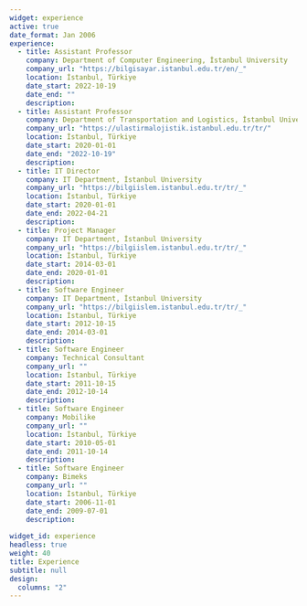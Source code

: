 ```yaml
---
widget: experience
active: true
date_format: Jan 2006
experience:
  - title: Assistant Professor
    company: Department of Computer Engineering, İstanbul University
    company_url: "https://bilgisayar.istanbul.edu.tr/en/_"
    location: İstanbul, Türkiye
    date_start: 2022-10-19
    date_end: ""
    description:
  - title: Assistant Professor
    company: Department of Transportation and Logistics, İstanbul University
    company_url: "https://ulastirmalojistik.istanbul.edu.tr/tr/"
    location: İstanbul, Türkiye
    date_start: 2020-01-01
    date_end: "2022-10-19"
    description:
  - title: IT Director
    company: IT Department, İstanbul University
    company_url: "https://bilgiislem.istanbul.edu.tr/tr/_"
    location: İstanbul, Türkiye
    date_start: 2020-01-01
    date_end: 2022-04-21
    description:
  - title: Project Manager
    company: IT Department, İstanbul University
    company_url: "https://bilgiislem.istanbul.edu.tr/tr/_"
    location: İstanbul, Türkiye
    date_start: 2014-03-01
    date_end: 2020-01-01
    description:
  - title: Software Engineer
    company: IT Department, İstanbul University
    company_url: "https://bilgiislem.istanbul.edu.tr/tr/_"
    location: İstanbul, Türkiye
    date_start: 2012-10-15
    date_end: 2014-03-01
    description:
  - title: Software Engineer
    company: Technical Consultant
    company_url: ""
    location: İstanbul, Türkiye
    date_start: 2011-10-15
    date_end: 2012-10-14
    description:
  - title: Software Engineer
    company: Mobilike
    company_url: ""
    location: İstanbul, Türkiye
    date_start: 2010-05-01
    date_end: 2011-10-14
    description:
  - title: Software Engineer
    company: Bimeks
    company_url: ""
    location: İstanbul, Türkiye
    date_start: 2006-11-01
    date_end: 2009-07-01
    description:
    
widget_id: experience
headless: true
weight: 40
title: Experience
subtitle: null
design:
  columns: "2"
---
```


